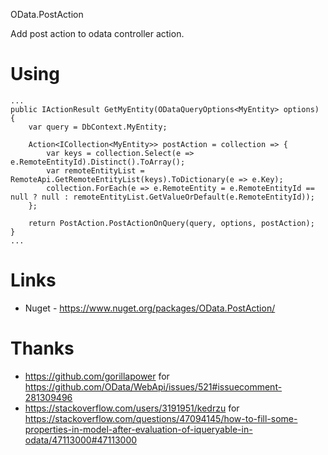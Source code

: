 OData.PostAction

Add post action to odata controller action.

# Using 

```
...
public IActionResult GetMyEntity(ODataQueryOptions<MyEntity> options)
{
    var query = DbContext.MyEntity;

    Action<ICollection<MyEntity>> postAction = collection => {
        var keys = collection.Select(e => e.RemoteEntityId).Distinct().ToArray();
        var remoteEntityList = RemoteApi.GetRemoteEntityList(keys).ToDictionary(e => e.Key);
        collection.ForEach(e => e.RemoteEntity = e.RemoteEntityId == null ? null : remoteEntityList.GetValueOrDefault(e.RemoteEntityId));
    };
    
    return PostAction.PostActionOnQuery(query, options, postAction);
}
...
```

# Links
* Nuget - https://www.nuget.org/packages/OData.PostAction/

# Thanks
* https://github.com/gorillapower for https://github.com/OData/WebApi/issues/521#issuecomment-281309496
* https://stackoverflow.com/users/3191951/kedrzu for https://stackoverflow.com/questions/47094145/how-to-fill-some-properties-in-model-after-evaluation-of-iqueryable-in-odata/47113000#47113000